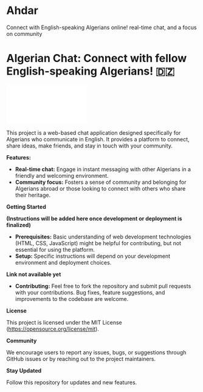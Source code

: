 # Ahdar
Connect with English-speaking Algerians online! real-time chat, and a focus on community

# Algerian Chat: Connect with fellow English-speaking Algerians! 🇩🇿

![alt text](https://github.com/ob-cell/Ahdar/blob/main/src/img/logo.png)

This project is a web-based chat application designed specifically for Algerians who communicate in English. It provides a platform to connect, share ideas, make friends, and stay in touch with your community.

**Features:**

* **Real-time chat:** Engage in instant messaging with other Algerians in a friendly and welcoming environment.
* **Community focus:** Fosters a sense of community and belonging for Algerians abroad or those looking to connect with others who share their heritage.

**Getting Started**

**(Instructions will be added here once development or deployment is finalized)**

* **Prerequisites:** Basic understanding of web development technologies (HTML, CSS, JavaScript) might be helpful for contributing, but not essential for using the platform.
* **Setup:** Specific instructions will depend on your development environment and deployment choices.

**Link not available yet**

* **Contributing:** Feel free to fork the repository and submit pull requests with your contributions. Bug fixes, feature suggestions, and improvements to the codebase are welcome.

**License**

This project is licensed under the MIT License (https://opensource.org/license/mit).

**Community**

We encourage users to report any issues, bugs, or suggestions through GitHub issues or by reaching out to the project maintainers.

**Stay Updated**

Follow this repository for updates and new features.
